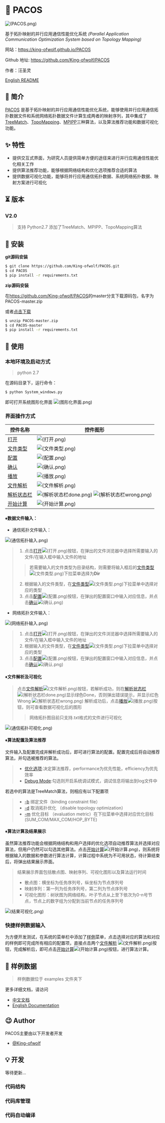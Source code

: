 # 📃 PACOS

![(PACOS.png)]

基于拓扑映射的并行应用通信性能优化系统
*(Parallel Application Communication Optimization System based on Topology Mapping)*

网站：<https://king-ofwolf.github.io/PACOS>

Github 地址: <https://github.com/King-ofwolf/PACOS>

作者：汪圣灵

[English README](README.en.md)

## 📣 简介

[PACOS] 是基于拓扑映射的并行应用通信性能优化系统，能够使用并行应用通信拓扑数据文件和系统网络拓扑数据文件计算生成两者的映射序列，其中集成了[TreeMatch]、[TopoMapping]、[MPIPP]三种算法，以及算法推荐功能和数据可视化功能。

## ✨ 特性

* 提供交互式界面，为研究人员提供简单方便的途径来进行并行应用通信性能优化相关工作
* 提供算法推荐功能，能够根据网络结构和优化选项推荐合适的算法
* 提供数据可视化功能，能够将并行应用通信拓扑数据、系统网络拓扑数据、映射方案进行可视化

## ⏳ 版本

### V2.0

> 支持 Python2.7
> 添加了TreeMatch、MPIPP、TopoMapping算法

## 🔰 安装

**git源码安装**
```bash
$ git clone https://github.com/King-ofwolf/PACOS.git
$ cd PACOS
$ pip install -r requirements.txt
```
**zip源码安装**

在<https://github.com/King-ofwolf/PACOS>的master分支下载源码包，名字为PACOS-master.zip

或者[点击下载](https://github.com/King-ofwolf/PACOS/archive/master.zip)
```bash
$ unzip PACOS-master.zip
$ cd PACOS-master
$ pip install -r requirements.txt
```
## 📝 使用

### 本地环境及启动方式
> python 2.7
> 
在源码目录下，运行命令：
```bash
$ python System_windows.py
```
即可打开系统图形化界面
![(图形化界面.png)]

### 界面操作方式

控件名称 | 控件图形
--------|-------
[打开]()|![(打开.png)]
[文件类型]()|![(文件类型.png)]
[配置]()|![(配置.png)]
[确认]()|![(确认.png)]
[播放]()|![(播放.png)]
[文件解析]()|![(文件解析.png)]
[解析状态栏]()|![(解析状态栏done.png)] ![(解析状态栏wrong.png)]
[开始计算]()|![(开始计算.png)]

#### &diams;数据文件输入：

- 通信拓扑文件输入：

![(通信拓扑输入.png)]

> 1. 点击[打开]()![(打开.png)]按钮，在弹出的文件浏览器中选择所需要输入的文件/在输入框中输入文件的地址
> >若需要输入的文件类型为目录结构，则需要将输入框后的[文件类型]()![(文件类型.png)]下拉菜单选择为**Dir**
> 
> 2. 根据输入的文件类型，在[文件类型]()![(文件类型.png)]下拉菜单中选择对应的类型
> 3. 点击[配置]()![(配置.png)]按钮，在弹出的配置窗口中输入对应信息，并点击[确认]()![(确认.png)]

- 网络拓扑文件输入：

![(网络拓扑输入.png)]

> 1. 点击[打开]()![(打开.png)]按钮，在弹出的文件浏览器中选择所需要输入的文件/在输入框中输入文件的地址
> 2. 根据输入的文件类型，在[文件类型]()![(文件类型.png)]下拉菜单中选择对应的类型
> 3. 点击[配置]()![(配置.png)]按钮，在弹出的配置窗口中输入对应信息，并点击[确认]()![(确认.png)]

#### &diams;文件解析及可视化

> 点击[文件解析]()![(文件解析.png)]按钮，若解析成功，则在[解析状态栏]()![(解析状态栏done.png)]显示绿色Done，否则弹出错误提示，并显示红色Wrong ![(解析状态栏wrong.png)]
> 解析成功后，点击[播放]()![(播放.png)]按钮，则可查看数据可视化后的图形
> > 网络拓扑图目前只支持.txt格式的文件进行可视化

![(通信拓扑可视化.png)]

#### &diams;算法配置及算法推荐

文件输入及配置完成并解析成功后，即可进行算法的配置。配置完成后将自动推荐算法，并勾选被推荐的算法。
> - [优化选项]():决定算法推荐，performance为优先性能，efficiency为优先效率
> - [Debug Mode]():勾选则开启系统调试模式，调试信息将输出到log文件中

若选中的算法是TreeMatch算法，则相应有以下配置项
> - [-b]() 绑定文件（binding constraint file）
> - [-d]() 取消拓扑优化 （disable topology optimization）
> - [-m]() 优化目标 （evaluation metric）在下拉菜单中选择对应优化目标(SUM_COM/MAX_COM/HOP_BYTE)

#### &diams;算法计算及结果展示

虽然算法推荐功能会根据网络结构和用户选择的优化选项自动推荐算法并选择对应算法，但用户仍然可以勾选其他算法。点击[开始计算]()![(开始计算.png)]，则系统将根据输入的数据和参数进行算法计算，计算过程中系统为不可用状态，待计算结束后，将弹出结果展示界面。
> 结果展示界面包括散点图、映射序列、可视化图形以及算法运行时间
> - 散点图：横坐标为任务序列号，纵坐标为节点序列号
> - 映射序列：第一列为任务序列号，第二列为节点序列号
> - 可视化图形：树状图为网络结构，叶子节点从上至下依次为0-n号节点，节点上的数字组为分配到当前节点的任务序列号

![(结果可视化.png)]

### 快捷样例数据输入 

为方便开发测试，在系统的菜单栏中添加了[样例]()菜单，点击选择对应的算法和对应的样例即可完成所有相应的配置项，直接点击两个[文件解析]() ![(文件解析.png)]按钮，完成解析后，即可点击[开始计算]()![(开始计算.png)]按钮，进行算法计算。

## 🔖 样例数据

> 样例数据位于 examples 文件夹下

更多详细文档，请访问

* [中文文档](README.md)
* [English Documentation](README.en.md)

## 😉 Author

PACOS主要由以下开发者开发

* [@King-ofwolf]

## 💡 开发
等待更新...
### 代码结构
### 代码库管理
### 代码自动编译


[PACOS]:https://github.com/King-ofwolf/PACOS
[TreeMatch]:http://treematch.gforge.inria.fr/
[TopoMapping]:https://dl.acm.org/citation.cfm?id=3079104
[MPIPP]:https://dl.acm.org/citation.cfm?id=1183451
[@King-ofwolf]:https://github.com/King-ofwolf/

[(PACOS.png)]:Layout/png/1208066.png
[(图形化界面.png)]:Layout/img/main.png
[(打开.png)]:Layout/img/open.png
[(文件类型.png)]:Layout/img/file_type.png
[(配置.png)]:Layout/img/settings.png
[(确认.png)]:Layout/img/ensure.png
[(播放.png)]:Layout/img/play.png
[(文件解析.png)]:Layout/img/file_analysis.png
[(解析状态栏done.png)]:Layout/img/analysis_done.png
[(解析状态栏wrong.png)]:Layout/img/analysis_wrong.png
[(开始计算.png)]:Layout/img/caculate.png
[(通信拓扑输入.png)]:Layout/img/task_input_line.png
[(网络拓扑输入.png)]:Layout/img/net_input_line.png
[(通信拓扑可视化.png)]:Layout/img/TaskGraph.png
[(结果可视化.png)]:Layout/img/result_show.png
